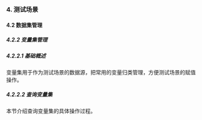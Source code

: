 ### 4. 测试场景

#### 4.2 数据集管理

##### 4.2.2 变量集管理

##### 4.2.2.1 基础概述

变量集用于作为测试场景的数据源，把常用的变量归类管理，方便测试场景的赋值操作。

##### 4.2.2.2 查询变量集

本节介绍查询变量集的具体操作过程。
